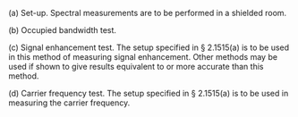 (a) Set-up. Spectral measurements are to be performed in a shielded room.
                                    

(b) Occupied bandwidth test.
                                    
                                    

(c) Signal enhancement test. The setup specified in § 2.1515(a) is to be used in this method of measuring signal enhancement. Other methods may be used if shown to give results equivalent to or more accurate than this method.
                                    

(d) Carrier frequency test. The setup specified in § 2.1515(a) is to be used in measuring the carrier frequency.
                                    

